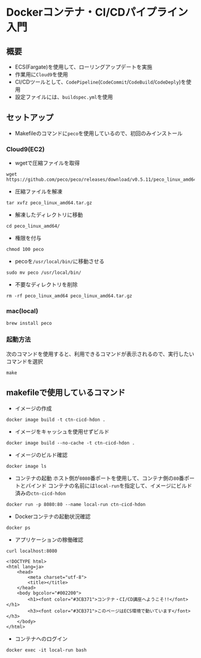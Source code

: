 # Dockerコンテナ・CI/CDパイプライン入門

## 概要
- ECS(Fargate)を使用して、ローリングアップデートを実施
- 作業用に`Cloud9`を使用
- CI/CDツールとして、`CodePipeline`(`CodeCommit`/`CodeBuild`/`CodeDeply`)を使用
- 設定ファイルには、`buildspec.yml`を使用

## セットアップ
- Makefileのコマンドに`peco`を使用しているので、初回のみインストール
### Cloud9(EC2)
- wgetで圧縮ファイルを取得
```
wget https://github.com/peco/peco/releases/download/v0.5.11/peco_linux_amd64.tar.gz
```
- 圧縮ファイルを解凍
```
tar xvfz peco_linux_amd64.tar.gz
```
- 解凍したディレクトリに移動
```
cd peco_linux_amd64/
```
- 権限を付与
```
chmod 100 peco
```
- pecoを`/usr/local/bin/`に移動させる
```
sudo mv peco /usr/local/bin/
```
- 不要なディレクトリを削除
```
rm -rf peco_linux_amd64 peco_linux_amd64.tar.gz
```

### mac(local)
```
brew install peco
```
### 起動方法
次のコマンドを使用すると、利用できるコマンドが表示されるので、実行したいコマンドを選択
```
make
```

## makefileで使用しているコマンド
- イメージの作成
```
docker image build -t ctn-cicd-hdon .
```
- イメージをキャッシュを使用せずビルド
```
docker image build --no-cache -t ctn-cicd-hdon .
```
- イメージのビルド確認
```
docker image ls
```
- コンテナの起動
ホスト側が`8080`番ポートを使用して、コンテナ側の`80`番ポートとバインド
コンテナの名前には`local-run`を指定して、イメージにビルド済みの`ctn-cicd-hdon`
```
docker run -p 8080:80 --name local-run ctn-cicd-hdon
```
- Dockerコンテナの起動状況確認
```
docker ps
```
- アプリケーションの稼働確認
```
curl localhost:8080

<!DOCTYPE html>
<html lang=ja>
    <head>
        <meta charset="utf-8">
        <title></title>
    </head>
    <body bgcolor="#002200">
        <h1><font color="#3CB371">コンテナ・CI/CD講座へようこそ!!</font></h1>
        <h3><font color="#3CB371">このページはECS環境で動いています</font></h3>
    </body>
</html>
```
- コンテナへのログイン
```
docker exec -it local-run bash
```
